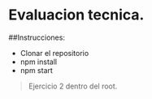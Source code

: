 # Evaluacion tecnica.

##Instrucciones:

-   Clonar el repositorio
-   npm install
-   npm start

> Ejercicio 2 dentro del root.
